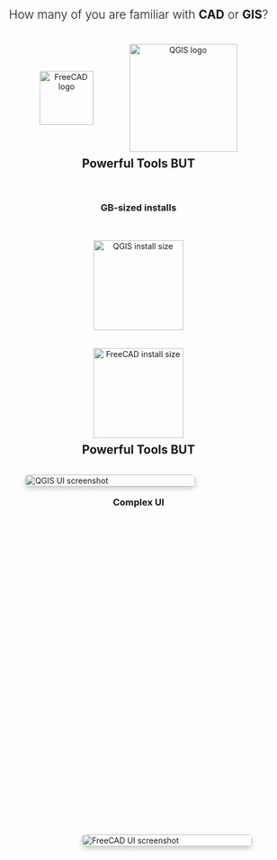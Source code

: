 <section>
  <h2 style="text-align:center; margin-top: 0.5rem; font-weight:300;">
    How many of you are familiar with <strong style="font-weight:700;">CAD</strong> or <strong style="font-weight:700;">GIS</strong>?
  </h2>

  <div style="display:flex; justify-content:center; gap:4rem; align-items:center; margin-top:2.5rem;">
    <div class="fragment" style="text-align:center;">
      <img src="images/freecad-logo.svg" alt="FreeCAD logo" style="height:6rem; display:block; margin:0 auto;" />
    </div>

  <div class="fragment" style="text-align:center;">
    <img src="images/qgis-logo.svg" alt="QGIS logo" style="height:12rem; display:block; margin:0 auto;" />
  </div>
  </div>
</section>

<section>
  <h2 style="text-align:center; margin-top:0.5rem;">Powerful Tools BUT</h2>

  <div class="fragment" style="display:flex; flex-direction: column; align-items:center; gap:2rem; margin-top:2rem;">
  <h3 style="text-align:center; margin-top:1.5rem;">GB-sized installs</h3>

  <div style="text-align:center;">
    <img src="images/qgis-size.png" alt="QGIS install size" style="height:10rem; display:block; margin:0 auto;" />
  </div>
  <div style="text-align:center;">
    <img src="images/fcad-size.png" alt="FreeCAD install size" style="height:10rem; display:block; margin:0 auto;" />
  </div>
  </div>
</section>

<section>
  <h2 style="text-align:center; margin-top:0.5rem;">Powerful Tools BUT</h2>

  <div class="fragment" style="position:relative; height:80vh; margin-top:2rem;">
    <h3 style="position:absolute; top:1rem; width:100%; text-align:center;">Complex UI</h3>

  <div style="position:absolute; top:0; left:10%; width:60%; z-index:1;">
    <img src="images/qgis-ui.png" alt="QGIS UI screenshot" style="width:100%; height:auto; border-radius:8px; box-shadow:0 4px 8px rgba(0,0,0,0.2);" />
  </div>

  <div style="position:absolute; top:20%; left:30%; width:60%; z-index:2;">
    <img src="images/fcad-ui.png" alt="FreeCAD UI screenshot" style="width:100%; height:auto; border-radius:8px; box-shadow:0 4px 8px rgba(0,0,0,0.2);" />
  </div>
  </div>
</section>



<!-- Slide 2: Visual Meme / Contrast -->
<section>
  <div style="display: flex; gap: 2rem; align-items: flex-start; justify-content: center;">
    <div style="flex: 1; text-align: center;">
      <h3 style="color: #7a7a7aff;">🚨 Desktop Tools</h3>
      <img src="images/qgis-error.png" alt="Install error screenshot"
           style="max-width: 100%; max-height: 40vh; border: 2px solid #e74c3c; border-radius: 6px;" />
      <p style="font-size: 0.9em; color: #aaa; margin-top: 0.5rem;">
        GB-sized installs • plugin hell • version mismatches
      </p>
    </div>
    <div style="flex: 1; text-align: center;">
      <h3 style="color: #27ae60;">✅ Browser-Native</h3>
      <img src="images/jgis.png" alt="Browser-based GIS"
           style="max-width: 100%; max-height: 40vh; border: 2px solid #27ae60; border-radius: 6px;" />
      <p style="font-size: 0.9em; color: #aaa; margin-top: 0.5rem;">
        Open a link • clean UI • collaborative & reproducible
      </p>
    </div>
  </div>
</section>

<!-- Slide 3: Solution Intro -->
<section>
  <h2>CAD & GIS in the Browser</h2>
  <p class="fragment">
    <strong>JupyterCAD</strong> + <strong>JupyterGIS</strong> → CAD & spatial computing inside Jupyter
  </p>
  <p class="fragment">
    Powered by <strong>WebAssembly</strong> + <strong>Jupyter CRDTs</strong> → runs anywhere, any kernel, zero installs
  </p>
  <div class="fragment" style="margin-top: 1rem; display: flex; gap: 1rem; justify-content: center;">
    <img src="images/jupyterlite.png" alt="JupyterLite" style="height: 3rem;" />
    <img src="images/jcad.png" alt="JupyterCAD" style="height: 3rem;" />
    <img src="images/jgis.png" alt="JupyterGIS" style="height: 3rem;" />
  </div>
</section>
